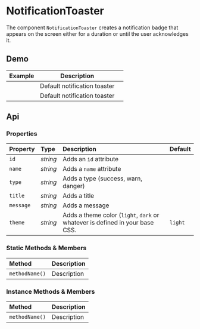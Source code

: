 # NotificationToaster
The component `NotificationToaster` creates a notification badge that appears on
the screen either for a duration or until the user acknowledges it.

## Demo

<table class="example">
  <thead>
    <tr>
      <th>Example</th>
      <th>Description</th>
      <th></th>
    </tr>
  </thead>
  <tbody>
    <tr>
      <td>
        <notification-toaster id="toaster-example-1" title="Toaster" message="Hi, I am a toaster"></notification-toaster>
        <input-button id="toaster-link-example-1" value="Click to open"></input-button>
      </td>
      <td>Default notification toaster</td>
      <td>
        <icon-container src="./sprite.svg#code"></icon-container>
      </td>
    </tr>
    <tr>
      <td>
        <notification-toaster id="toaster-example-2" title="Toaster 2" message="Hi, I am a toaster"></notification-toaster>
        <input-button id="toaster-link-example-2" value="Click to open"></input-button>
      </td>
      <td>Default notification toaster</td>
      <td>
        <icon-container src="./sprite.svg#code"></icon-container>
      </td>
    </tr>
  </tbody>
</table>

<script>
  const toasterLink1 = document.getElementById('toaster-link-example-1')
  const toaster1 = document.getElementById('toaster-example-1')
  toasterLink1.addEventListener('click', e => toaster1.show())

  const toasterLink2 = document.getElementById('toaster-link-example-2')
  const toaster2 = document.getElementById('toaster-example-2')
  toasterLink2.addEventListener('click', e => toaster2.show())
</script>

## Api

### Properties

| Property | Type | Description | Default |
| :--- | :--- | :--- | :--- |
| `id` | *string* | Adds an `id` attribute |  |
| `name` | *string* | Adds a `name` attribute |  |
| `type` | *string* | Adds a type (success, warn, danger) |  |
| `title` | *string* | Adds a title |  |
| `message` | *string* | Adds a message |  |
| `theme` | *string* | Adds a theme color (`light`, `dark` or whatever is defined in your base CSS. | `light` |

### Static Methods & Members

| Method | Description |
| :--- | :--- |
| `methodName()` | Description |

### Instance Methods & Members

| Method | Description |
| :--- | :--- |
| `methodName()` | Description |
